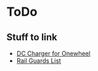 # ToDo

## Stuff to link
* [DC Charger for Onewheel](https://carvepower.com/products/dc-charger-for-onewheel-2nd-gen-preorder?_pos=2&_sid=906e8fadd&_ss=r)
* [Rail Guards List](https://www.reddit.com/r/onewheelpint/comments/gih8gk/where_do_you_get_your_rail_guards_from/fqfiuyk?utm_source=share&utm_medium=web2x)
